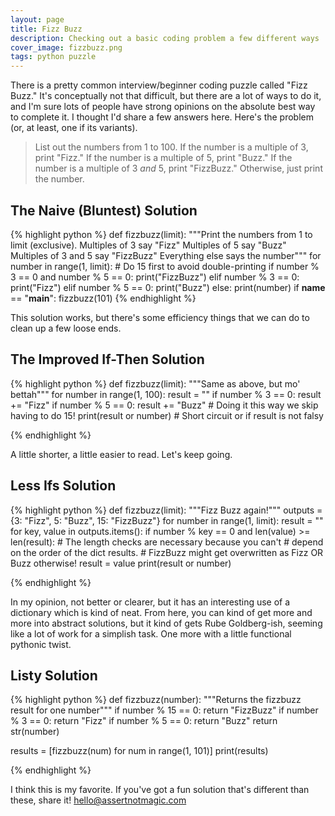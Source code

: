 ```yaml
---
layout: page
title: Fizz Buzz
description: Checking out a basic coding problem a few different ways
cover_image: fizzbuzz.png
tags: python puzzle
---
```


There is a pretty common interview/beginner coding puzzle called "Fizz Buzz."  It's conceptually not that difficult, but there are a lot of ways to do it, and I'm sure lots of people have strong opinions on the absolute best way to complete it.  I thought I'd share a few answers here.  Here's the problem (or, at least, one if its variants).

> List out the numbers from 1 to 100.  If the number is a multiple of 3, print "Fizz."  If the number is a multiple of 5, print "Buzz."  If the number is a multiple of 3 *and* 5, print "FizzBuzz."  Otherwise, just print the number.

## The Naive (Bluntest) Solution

{% highlight python %}
def fizzbuzz(limit):
    """Print the numbers from 1 to limit (exclusive).
    Multiples of 3 say "Fizz"
    Multiples of 5 say "Buzz"
    Multiples of 3 and 5 say "FizzBuzz"
    Everything else says the number"""
    for number in range(1, limit):
        # Do 15 first to avoid double-printing
        if number % 3 == 0 and number % 5 == 0:
            print("FizzBuzz")
        elif number % 3 == 0:
            print("Fizz")
        elif number % 5 == 0:
            print("Buzz")
        else:
            print(number)
if __name__ == "__main__":
    fizzbuzz(101)
{% endhighlight %}

This solution works, but there's some efficiency things that we can do to clean up a few loose ends.

## The Improved If-Then Solution

{% highlight python %}
def fizzbuzz(limit):
    """Same as above, but mo' bettah"""
    for number in range(1, 100):
        result = ""
        if number % 3 == 0: result += "Fizz"
        if number % 5 == 0: result += "Buzz"
        # Doing it this way we skip having to do 15!
        print(result or number) # Short circuit or if result is not falsy

{% endhighlight %}

A little shorter, a little easier to read.  Let's keep going.

## Less Ifs Solution

{% highlight python %}
def fizzbuzz(limit):
    """Fizz Buzz again!"""
    outputs = {3: "Fizz",
                5: "Buzz",
                15: "FizzBuzz"}
    for number in range(1, limit):
        result = ""
        for key, value in outputs.items():
            if number % key == 0 and len(value) >= len(result):
                # The length checks are necessary because you can't
                # depend on the order of the dict results.
                # FizzBuzz might get overwritten as Fizz OR Buzz otherwise!
                result = value
        print(result or number)

{% endhighlight %}

In my opinion, not better or clearer, but it has an interesting use of a dictionary which is kind of neat.  From here, you can kind of get more and more into abstract solutions, but it kind of gets Rube Goldberg-ish, seeming like a lot of work for a simplish task.  One more with a little functional pythonic twist.

## Listy Solution

{% highlight python %}
def fizzbuzz(number):
    """Returns the fizzbuzz result for one number"""
    if number % 15 == 0: return "FizzBuzz"
    if number % 3 == 0: return "Fizz"
    if number % 5 == 0: return "Buzz"
    return str(number)

results = [fizzbuzz(num) for num in range(1, 101)]
print(results)

{% endhighlight %}

I think this is my favorite.  If you've got a fun solution that's different than these, share it!  hello@assertnotmagic.com